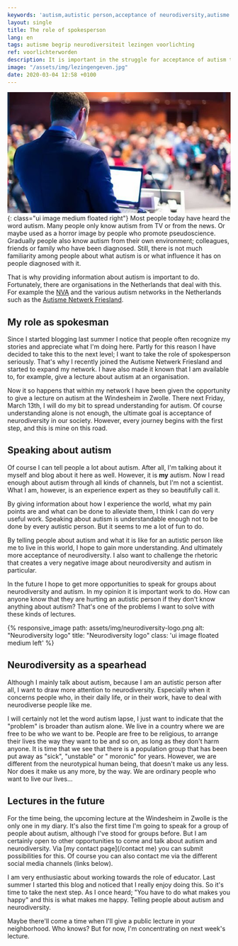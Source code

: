 ```yaml
---
keywords: 'autism,autistic person,acceptance of neurodiversity,autisme netwerk friesland,last summer'
layout: single
title: The role of spokesperson
lang: en
tags: autisme begrip neurodiversiteit lezingen voorlichting
ref: voorlichterworden
description: It is important in the struggle for acceptance of autism that information is given about autism. I am already doing this by this blog and by talking to people about autism. I'll take that to the next level next Friday!
image: "/assets/img/lezingengeven.jpg"
date: 2020-03-04 12:58 +0100
---
```

![Giving lectures](/assets/img/lezingengeven.jpg){: class="ui image medium floated right"}
Most people today have heard the word autism. Many people only know autism from TV or from the news. Or maybe used as a horror image by people who promote pseudoscience. Gradually people also know autism from their own environment; colleagues, friends or family who have been diagnosed. Still, there is not much familiarity among people about what autism is or what influence it has on people diagnosed with it.

That is why providing information about autism is important to do. Fortunately, there are organisations in the Netherlands that deal with this. For example the [NVA](http://www.autisme.nl) and the various autism networks in the Netherlands such as the [Autisme Netwerk Friesland](http://autismenetwerkfriesland.nl/).

## My role as spokesman
Since I started blogging last summer I notice that people often recognize my stories and appreciate what I'm doing here. Partly for this reason I have decided to take this to the next level; I want to take the role of spokesperson seriously. That's why I recently joined the Autisme Netwerk Friesland and started to expand my network. I have also made it known that I am available to, for example, give a lecture about autism at an organisation.

Now it so happens that within my network I have been given the opportunity to give a lecture on autism at the Windesheim in Zwolle. There next Friday, March 13th, I will do my bit to spread understanding for autism. Of course understanding alone is not enough, the ultimate goal is acceptance of neurodiversity in our society. However, every journey begins with the first step, and this is mine on this road.

## Speaking about autism
Of course I can tell people a lot about autism. After all, I'm talking about it myself and blog about it here as well. However, it is **my** autism. Now I read enough about autism through all kinds of channels, but I'm not a scientist. What I am, however, is an experience expert as they so beautifully call it.

By giving information about how I experience the world, what my pain points are and what can be done to alleviate them, I think I can do very useful work. Speaking about autism is understandable enough not to be done by every autistic person. But it seems to me a lot of fun to do.

By telling people about autism and what it is like for an autistic person like me to live in this world, I hope to gain more understanding. And ultimately more acceptance of neurodiversity. I also want to challenge the rhetoric that creates a very negative image about neurodiversity and autism in particular.

In the future I hope to get more opportunities to speak for groups about neurodiversity and autism. In my opinion it is important work to do. How can anyone know that they are hurting an autistic person if they don't know anything about autism? That's one of the problems I want to solve with these kinds of lectures.

{% responsive_image path: assets/img/neurodiversity-logo.png alt: "Neurodiversity logo" title: "Neurodiversity logo" class: 'ui image floated medium left' %}
## Neurodiversity as a spearhead
Although I mainly talk about autism, because I am an autistic person after all, I want to draw more attention to neurodiversity. Especially when it concerns people who, in their daily life, or in their work, have to deal with neurodiverse people like me.

I will certainly not let the word autism lapse, I just want to indicate that the "problem" is broader than autism alone. We live in a country where we are free to be who we want to be. People are free to be religious, to arrange their lives the way they want to be and so on, as long as they don't harm anyone. It is time that we see that there is a population group that has been put away as "sick", "unstable" or " moronic" for years. However, we are different from the neurotypical human being, that doesn't make us any less. Nor does it make us any more, by the way. We are ordinary people who want to live our lives...

## Lectures in the future
For the time being, the upcoming lecture at the Windesheim in Zwolle is the only one in my diary. It's also the first time I'm going to speak for a group of people about autism, although I've stood for groups before. But I am certainly open to other opportunities to come and talk about autism and neurodiversity. Via [my contact page](/contact me) you can submit possibilities for this. Of course you can also contact me via the different social media channels (links below).

I am very enthusiastic about working towards the role of educator. Last summer I started this blog and noticed that I really enjoy doing this. So it's time to take the next step. As I once heard; "You have to do what makes you happy" and this is what makes me happy. Telling people about autism and neurodiversity.

Maybe there'll come a time when I'll give a public lecture in your neighborhood. Who knows? But for now, I'm concentrating on next week's lecture.
